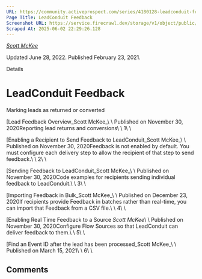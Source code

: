 ```yaml
---
URL: https://community.activeprospect.com/series/4180128-leadconduit-feedback
Page Title: LeadConduit Feedback
Screenshot URL: https://service.firecrawl.dev/storage/v1/object/public/media/screenshot-5a5bca6a-d6ba-4986-8230-5b79ec92fce0.png
Scraped At: 2025-06-02 22:29:26.128
---
```



[_Scott McKee_](https://community.activeprospect.com/memberships/7557680-scott-mckee)

Updated June 28, 2022. Published February 23, 2021.

Details

# LeadConduit Feedback

Marking leads as returned or converted

[Lead Feedback Overview_Scott McKee_\\
\\
Published on November 30, 2020Reporting lead returns and conversions\\
\\
1\\
\\

[Enabling a Recipient to Send Feedback to LeadConduit_Scott McKee_\\
\\
Published on November 30, 2020Feedback is not enabled by default. You must configure each delivery step to allow the recipient of that step to send feedback.\\
\\
2\\
\\

[Sending Feedback to LeadConduit_Scott McKee_\\
\\
Published on November 30, 2020Code examples for recipients sending individual feedback to LeadConduit.\\
\\
3\\
\\

[Importing Feedback in Bulk_Scott McKee_\\
\\
Published on December 23, 2020If recipients provide Feedback in batches rather than real-time, you can import that Feedback from a CSV file.\\
\\
4\\
\\

[Enabling Real Time Feedback to a Source _Scott McKee_\\
\\
Published on November 30, 2020Configure Flow Sources so that LeadConduit can deliver feedback to them.\\
\\
5\\
\\

[Find an Event ID after the lead has been processed_Scott McKee_\\
\\
Published on March 15, 2021\\
\\
6\\
\\

## Comments
